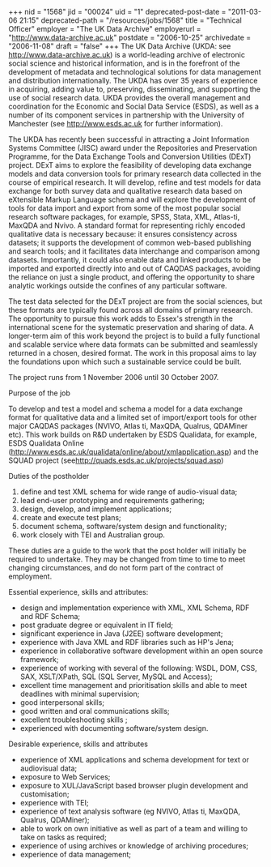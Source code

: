+++
nid = "1568"
jid = "00024"
uid = "1"
deprecated-post-date = "2011-03-06 21:15"
deprecated-path = "/resources/jobs/1568"
title = "Technical Officer"
employer = "The UK Data Archive"
employerurl = "http://www.data-archive.ac.uk"
postdate = "2006-10-25"
archivedate = "2006-11-08"
draft = "false"
+++
The UK Data Archive (UKDA: see <http://www.data-archive.ac.uk>) is a
world-leading archive of electronic social science and historical
information, and is in the forefront of the development of metadata and
technological solutions for data management and distribution
internationally. The UKDA has over 35 years of experience in acquiring,
adding value to, preserving, disseminating, and supporting the use of
social research data. UKDA provides the overall management and
coordination for the Economic and Social Data Service (ESDS), as well as
a number of its component services in partnership with the University of
Manchester (see <http://www.esds.ac.uk> for further information).

The UKDA has recently been successful in attracting a Joint Information
Systems Committee (JISC) award under the Repositories and Preservation
Programme, for the Data Exchange Tools and Conversion Utilities (DExT)
project. DExT aims to explore the feasibility of developing data
exchange models and data conversion tools for primary research data
collected in the course of empirical research. It will develop, refine
and test models for data exchange for both survey data and qualitative
research data based on eXtensible Markup Language schema and will
explore the development of tools for data import and export from some of
the most popular social research software packages, for example, SPSS,
Stata, XML, Atlas-ti, MaxQDA and Nvivo. A standard format for
representing richly encoded qualitative data is necessary because: it
ensures consistency across datasets; it supports the development of
common web-based publishing and search tools; and it facilitates data
interchange and comparison among datasets. Importantly, it could also
enable data and linked products to be imported and exported directly
into and out of CAQDAS packages, avoiding the reliance on just a single
product, and offering the opportunity to share analytic workings outside
the confines of any particular software.

The test data selected for the DExT project are from the social
sciences, but these formats are typically found across all domains of
primary research. The opportunity to pursue this work adds to Essex's
strength in the international scene for the systematic preservation and
sharing of data. A longer-term aim of this work beyond the project is to
build a fully functional and scalable service where data formats can be
submitted and seamlessly returned in a chosen, desired format. The work
in this proposal aims to lay the foundations upon which such a
sustainable service could be built.

The project runs from 1 November 2006 until 30 October 2007.

Purpose of the job

To develop and test a model and schema a model for a data exchange
format for qualitative data and a limited set of import/export tools for
other major CAQDAS packages (NVIVO, Atlas ti, MaxQDA, Qualrus, QDAMiner
etc). This work builds on R&D undertaken by ESDS Qualidata, for example,
ESDS Qualidata Online
(<http://www.esds.ac.uk/qualidata/online/about/xmlapplication.asp>) and
the SQUAD project (see<http://quads.esds.ac.uk/projects/squad.asp>)

Duties of the postholder

1.  define and test XML schema for wide range of audio-visual data;
2.  lead end-user prototyping and requirements gathering;
3.  design, develop, and implement applications;
4.  create and execute test plans;
5.  document schema, software/system design and functionality;
6.  work closely with TEI and Australian group.

These duties are a guide to the work that the post holder will initially
be required to undertake. They may be changed from time to time to meet
changing circumstances, and do not form part of the contract of
employment.
  
Essential experience, skills and attributes:

-   design and implementation experience with XML, XML Schema, RDF and
    RDF Schema;
-   post graduate degree or equivalent in IT field;
-   significant experience in Java (J2EE) software development;
-   experience with Java XML and RDF libraries such as HP's Jena;
-   experience in collaborative software development within an open
    source framework;
-   experience of working with several of the following: WSDL, DOM, CSS,
    SAX, XSLT/XPath, SQL (SQL Server, MySQL and Access);
-   excellent time management and prioritisation skills and able to meet
    deadlines with minimal supervision;
-   good interpersonal skills;
-   good written and oral communications skills;
-   excellent troubleshooting skills ;
-   experienced with documenting software/system design.

Desirable experience, skills and attributes

-   experience of XML applications and schema development for text or
    audiovisual data;
-   exposure to Web Services;
-   exposure to XUL/JavaScript based browser plugin development and
    customisation;
-   experience with TEI;
-   experience of text analysis software (eg NVIVO, Atlas ti, MaxQDA,
    Qualrus, QDAMiner);
-   able to work on own initiative as well as part of a team and willing
    to take on tasks as required;
-   experience of using archives or knowledge of archiving procedures;
-   experience of data management;
